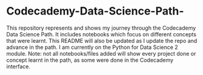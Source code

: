 # Codecademy-Data-Science-Path-
This repository represents and shows my journey through  the Codecademy Data Science Path. It includes notebooks which focus on different concepts that were learnt.
This README will also be updated as I update the repo and advance in the path.
I am currently on the Python for Data Science 2 module. 
Note: not all notebooks/files added will show every project done or concept learnt in the path, as some were done in the Codecademy interface.

